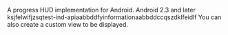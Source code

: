 A progress HUD implementation for Android.
Android 2.3 and later
ksjfelwifjzsqtest-ind-apiaabbddfyinformationaabbddccqszdklfeidlf
You can also create a custom view to be displayed.
